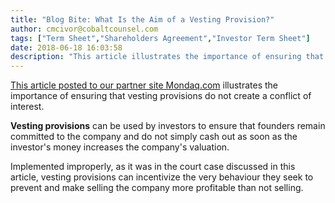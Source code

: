 ```yaml
---
title: "Blog Bite: What Is the Aim of a Vesting Provision?"
author: cmcivor@cobaltcounsel.com
tags: ["Term Sheet","Shareholders Agreement","Investor Term Sheet"]
date: 2018-06-18 16:03:58
description: "This article illustrates the importance of ensuring that vesting provisions do not create a conflict of interest."
---
```


[This article posted to our partner site Mondaq.com](http://www.mondaq.com/unitedstates/x/588446/Directors+Officers/MA+Watch+Court+Questions+Accelerated+Vesting+of+Equity+Compensation) illustrates the importance of ensuring that vesting provisions do not create a conflict of interest.

**Vesting provisions** can be used by investors to ensure that founders remain committed to the company and do not simply cash out as soon as the investor's money increases the company's valuation.

Implemented improperly, as it was in the court case discussed in this article, vesting provisions can incentivize the very behaviour they seek to prevent and make selling the company more profitable than not selling.
